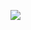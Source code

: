 [<img src="https://i.kym-cdn.com/photos/images/original/001/510/797/2d0.png">](http://google.com.au/)

